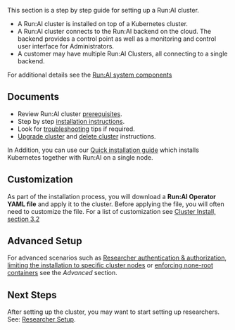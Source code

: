 This section is a step by step guide for setting up a Run:AI cluster. 

* A Run:AI cluster is installed on top of a Kubernetes cluster.
* A Run:AI cluster connects to the Run:AI backend on the cloud. The backend provides a control point as well as a monitoring and control user interface for Administrators.
* A customer may have multiple Run:AI Clusters, all connecting to a single backend.

For additional details see the [Run:AI system components](../../home/components.md)

## Documents

* Review Run:AI cluster [prerequisites](cluster-prerequisites.md).
* Step by step [installation instructions](cluster-install.md).
* Look for [troubleshooting](cluster-troubleshooting.md) tips if required.
* [Upgrade cluster](cluster-upgrade.md) and [delete cluster](cluster-delete.md) instructions. 

In Addition, you can use our [Quick installation guide](single-node-install.md) which installs Kubernetes together with Run:AI on a single node.

## Customization

As part of the installation process, you will download a __Run:AI Operator YAML file__ and apply it to the cluster. Before applying the file, you will often need to customize the file. For a list of customization see [Cluster Install, section 3.2](../Installing-Run-AI-on-an-on-premise-Kubernetes-Cluster/#step-32-customized-installation)

## Advanced Setup

For advanced scenarios such as [Researcher authentication & authorization](researcher-authentication.md), [limiting the installation to specific cluster nodes](node-roles.md) or [enforcing none-root containers](non-root-containers.md) see the _Advanced_ section.

## Next Steps

After setting up the cluster, you may want to start setting up researchers. See: [Researcher Setup](../Researcher-Setup/researcher-setup-intro.md).

